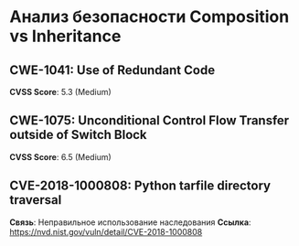 # Анализ безопасности Composition vs Inheritance

## CWE-1041: Use of Redundant Code
**CVSS Score**: 5.3 (Medium)

## CWE-1075: Unconditional Control Flow Transfer outside of Switch Block
**CVSS Score**: 6.5 (Medium)

## CVE-2018-1000808: Python tarfile directory traversal
**Связь**: Неправильное использование наследования
**Ссылка**: https://nvd.nist.gov/vuln/detail/CVE-2018-1000808
